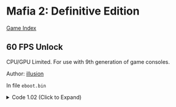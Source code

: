 # Mafia 2: Definitive Edition

[Game Index](README.md#games)

## 60 FPS Unlock

CPU/GPU Limited. For use with 9th generation of game consoles.

Author: [illusion](https://github.com/illusion0001)

In file `eboot.bin`

<details>
<summary>Code 1.02 (Click to Expand)</summary>

```
0xA17D16 94
```

</details>

